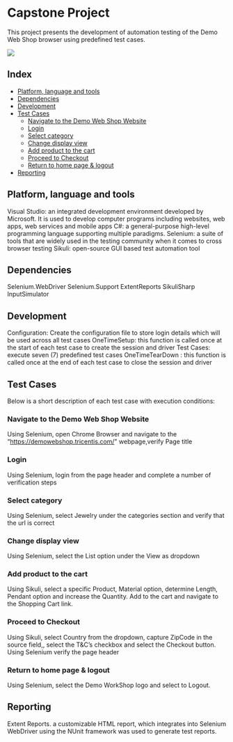 # Capstone Project
This project presents the development of automation testing of the Demo Web Shop browser using predefined test cases.  

<a href="https://demowebshop.tricentis.com/">
    <img src="img/readme/TestingWebsite.png" align="center"/>
</a>


## Index
- [Platform, language and tools](#platform-language-and-tools)
- [Dependencies](#dependencies)
- [Development](#development)
- [Test Cases](#test-cases)
  - [Navigate to the Demo Web Shop Website](#navigate-to-the-demo-web-shop-website)
  - [Login](#login)
  - [Select category](#select-category)
  - [Change display view](#change-display-view)
  - [Add product to the cart](#add-product-to-the-cart)
  - [Proceed to Checkout](#proceed-to-checkout)
  - [Return to home page & logout](#return-to-home-page-and-logout)
- [Reporting](#reporting)



## Platform, language and tools 


Visual Studio: an integrated development environment developed by Microsoft. It is used to develop computer programs including websites, web apps, web services and mobile apps
C#: a general-purpose high-level programming language supporting multiple paradigms.
Selenium:  a suite of tools that are widely used in the testing community when it comes to cross browser testing
Sikuli: open-source GUI based test automation tool


## Dependencies 


Selenium.WebDriver
Selenium.Support
ExtentReports
SikuliSharp
InputSimulator


## Development 


Configuration: Create the configuration file to store login details which will be used across all test cases
OneTimeSetup: this function is called once at the start of each test case to create the session and driver 
Test Cases: execute seven (7) predefined test cases
OneTimeTearDown : this function is called once at the end of each test case to close the session and driver


## Test Cases

Below is a short description of each test case with execution conditions:

### Navigate to the Demo Web Shop Website
Using Selenium, open Chrome Browser and navigate to the “https://demowebshop.tricentis.com/" webpage,verify Page title

### Login
Using Selenium, login from the page header and complete a number of verification steps

### Select category
Using Selenium, select Jewelry under the categories section and verify that the url is correct

### Change display view
Using Selenium, select the List option under the View as dropdown

### Add product to the cart
Using Sikuli, select a specific Product, Material option, determine Length, Pendant option and increase the Quantity.  Add to the cart and navigate to the Shopping Cart link.

### Proceed to Checkout
Using Sikuli, select Country from the dropdown, capture ZipCode in the source field,, select the T&C’s checkbox and select the Checkout button.  Using Selenium verify the page header

### Return to home page & logout
Using Selenium, select the Demo WorkShop logo and select to Logout.  

## Reporting
Extent Reports. a customizable HTML report, which  integrates into Selenium WebDriver using the NUnit framework was used to generate test reports.





